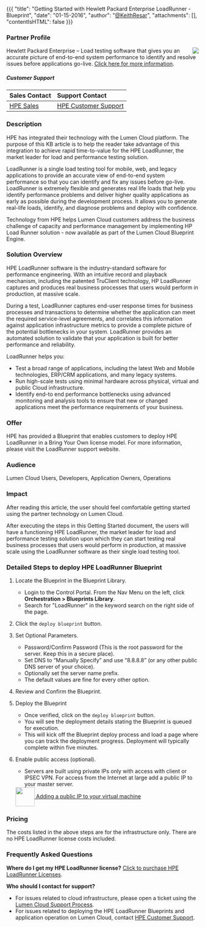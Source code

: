 {{{
  "title": "Getting Started with Hewlett Packard Enterprise LoadRunner - Blueprint",
  "date": "01-15-2016",
  "author": "<a href='https://twitter.com/KeithResar'>@KeithResar</a>",
  "attachments": [],
  "contentIsHTML": false
}}}

### Partner Profile
<img src="../../images/hpe/hpe-logo.png" style="border:0;float:right;">

Hewlett Packard Enterprise – Load testing software that gives you an accurate picture of end-to-end system performance to identify and resolve issues
before applications go-live. [Click here for more information](http://www8.hp.com/us/en/software-solutions/loadrunner-load-testing/).

##### Customer Support
| Sales Contact | Support Contact	|
|:-	|	:-	|
| [HPE Sales](https://saas.hpe.com/buy/loadrunner?utm_source=hp.com&utm_medium=referral&utm_term=lr&utm_content=buy_flow&utm_campaign=hp.com_redirects) | [HPE Customer Support](http://community.hpe.com/t5/LoadRunner-Performance-Center/tkb-p/lr_pc_tkb) |

### Description
HPE has integrated their technology with the Lumen Cloud platform. The purpose of this KB article is to help the reader take advantage of this integration to achieve rapid time-to-value for the HPE LoadRunner, the market leader for load and performance testing solution.

LoadRunner is a single load testing tool for mobile, web, and legacy applications to provide an accurate view of end-to-end system performance so that you can identify and fix any issues before go-live. LoadRunner is extremely flexible and generates real life loads that help you identify performance problems and deliver higher quality applications as early as possible during the development process. It allows you to generate real-life loads, identify, and diagnose problems and deploy with confidence.

Technology from HPE helps Lumen Cloud customers address the business challenge of capacity and performance management by implementing HP Load Runner solution - now available as part of the Lumen Cloud Blueprint Engine.


### Solution Overview
HPE LoadRunner software is the industry-standard software for performance engineering. With an intuitive record and playback mechanism, including the patented TruClient technology, HP LoadRunner captures and produces real business processes that users would perform in production, at massive scale.

During a test, LoadRunner captures end-user response times for business processes and transactions to determine whether the application can meet the required service-level agreements, and correlates this information against application infrastructure metrics to provide a complete picture of the potential bottlenecks in your system. LoadRunner provides an automated solution to validate that your application is built for better performance and reliability.

LoadRunner helps you:
* Test a broad range of applications, including the latest Web and Mobile technologies, ERP/CRM applications, and many legacy systems.
* Run high-scale tests using minimal hardware across physical, virtual and public Cloud infrastructure.
* Identify end-to end performance bottlenecks using advanced monitoring and analysis tools to ensure that new or changed applications meet the performance requirements of your business.

### Offer
HPE has provided a Blueprint that enables customers to deploy HPE LoadRunner in a Bring Your Own license model. For more information, please visit the LoadRunner support website.

### Audience
Lumen Cloud Users, Developers, Application Owners, Operations

### Impact
After reading this article, the user should feel comfortable getting started using the partner technology on Lumen Cloud.

After executing the steps in this Getting Started document, the users will have a functioning HPE LoadRunner, the market leader for load and performance testing solution upon which they can start testing real business processes that users would perform in production, at massive scale using the LoadRunner software as their single load testing tool.

### Detailed Steps to deploy HPE LoadRunner Blueprint
1. Locate the Blueprint in the Blueprint Library.
   * Login to the Control Portal. From the Nav Menu on the left, click **Orchestration > Blueprints Library**.
   * Search for "LoadRunner" in the keyword search on the right side of the page.

2. Click the `deploy blueprint` button.

3. Set Optional Parameters.
   * Password/Confirm Password (This is the root password for the server. Keep this in a secure place).
   * Set DNS to “Manually Specify” and use “8.8.8.8” (or any other public DNS server of your choice).
   * Optionally set the server name prefix.
   * The default values are fine for every other option.

4. Review and Confirm the Blueprint.

5. Deploy the Blueprint
   * Once verified, click on the `deploy blueprint` button.
   * You will see the deployment details stating the Blueprint is queued for execution.
   * This will kick off the Blueprint deploy process and load a page where you can track the deployment progress. Deployment will typically complete within five minutes.

6. Enable public access (optional).
   * Servers are built using private IPs only with access with client or IPSEC VPN. For access from the Internet at large add a public IP to your master server.

   <a href="../../Network/CenturyLink Cloud/how-to-add-public-ip-to-virtual-machine.md">
     <img style="border:0;width:50px;vertical-align:middle;" src="../../images/shared_assets/fw_icon.png">
     Adding a public IP to your virtual machine
   </a>

### Pricing
The costs listed in the above steps are for the infrastructure only. There are no HPE LoadRunner license costs included.


### Frequently Asked Questions
**Where do I get my HPE LoadRunner license?**
[Click to purchase HPE LoadRunner Licenses](https://saas.hpe.com/buy/loadrunner?utm_source=hp.com&utm_medium=referral&utm_term=lr&utm_content=buy_flow&utm_campaign=hp.com_redirects).


**Who should I contact for support?**
* For issues related to cloud infrastructure, please open a ticket using the [Lumen Cloud Support Process](../../Support/how-do-i-report-a-support-issue.md).
* For issues related to deploying the HPE LoadRunner Blueprints and application operation on Lumen Cloud, contact [HPE Customer Support](http://community.hpe.com/t5/LoadRunner-Performance-Center/tkb-p/lr_pc_tkb).
